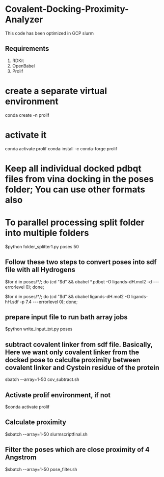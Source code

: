 # Covalent-Docking-Proximity-Analyzer
This code has been optimized in GCP slurm
## Requirements 
1. RDKit
2. OpenBabel
3. Prolif

# create a separate virtual environment
conda create -n prolif
# activate it
conda activate prolif
conda install -c conda-forge prolif

# Keep all individual docked pdbqt files from vina docking in the poses folder; You can use other formats also

# To parallel processing split folder into multiple folders

$python folder_splitter1.py poses 50

## Follow these two steps to convert poses into sdf file with all Hydrogens

$for d in poses/*/; do (cd "$d" && obabel *.pdbqt -O ligands-dH.mol2 -d ---errorlevel 0); done;

$for d in poses/*/; do (cd "$d" && obabel ligands-dH.mol2 -O ligands-hH.sdf -p 7.4 ---errorlevel 0); done;
 
## prepare input file to run bath array jobs
$python write_input_txt.py poses

## subtract covalent linker from sdf file. Basically, Here we want only covalent linker from the docked pose to calculte proximity between covalent linker and Cystein residue of the protein
sbatch --array=1-50 cov_subtract.sh
## Activate prolif environment, if not
$conda activate prolif
## Calculate proximity
$sbatch --array=1-50 slurmscriptfinal.sh
## Filter the poses which are close proximity of 4 Angstrom
$sbatch --array=1-50 pose_filter.sh
